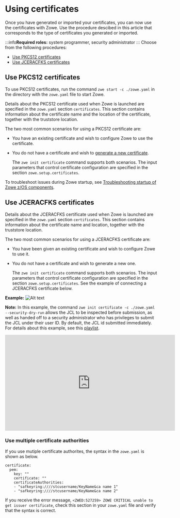 # Using certificates 

Once you have generated or imported your certificates, you can now use the certificates with Zowe. Use the procedure descibed in this article that corresponds to the type of certificates you generated or imported.

:::info**Required roles:** system programmer, security administrator
:::
Choose from the following procedures:

- [Use PKCS12 certificates](#use-pkcs12-certificates)
- [Use JCERACFKS certificates](#use-jceracfks-certificates)

## Use PKCS12 certificates

To use PKCS12 certificates, run the command `zwe start -c ./zowe.yaml` in the directory with the `zowe.yaml` file to start Zowe.

Details about the PKCS12 certificate used when Zowe is launched are specified in the `zowe.yaml` section `certificates`. This section contains information about the certificate name and the location of the certificate, together with the truststore location.

The two most common scenarios for using a PKCS12 certificate are:

* You have an existing certificate and wish to configure Zowe to use the certificate.
* You do not have a certificate and wish to [generate a new certificate](./generate-certificates.md).  

  The `zwe init certificate` command supports both scenarios. The input parameters that control certificate configuration are specified in the section `zowe.setup.certificates`.

To troubleshoot issues during Zowe startup, see [Troubleshooting startup of Zowe z/OS components](https://docs.zowe.org/stable/troubleshoot/troubleshoot-zos-startup).

## Use JCERACFKS certificates

Details about the JCERACFKS certificate used when Zowe is launched are specified in the `zowe.yaml` section `certificates`. This section contains information about the certificate name and location, together with the truststore location.  

The two most common scenarios for using a JCERACFKS certificate are:

* You have been given an existing certificate and wish to configure Zowe to use it.
* You do not have a certificate and wish to generate a new one.

  The `zwe init certificate` command supports both scenarios. The input parameters that control certificate configuration are specified in the section `zowe.setup.certificates`. See the example of connecting a JCERACFKS certificate below.

**Example:**
![Alt text](../images/certificates/connect-JCERACFKS.png)

**Note:**
In this example, the command `zwe init certificate -c ./zowe.yaml --security-dry-run` allows the JCL to be inspected before submission, as well as handed off to a security administrator who has privileges to submit the JCL under their user ID. By default, the JCL id submitted immediately. For details about this example, see this [playlist](https://youtube.com/playlist?list=PL8REpLGaY9QEHLNA81DRgGqWcgOYC0PDX).

<iframe width="560" height="315" src="https://www.youtube.com/embed/videoseries?list=PL8REpLGaY9QEHLNA81DRgGqWcgOYC0PDX" title="YouTube video player" frameborder="0" allow="accelerometer; autoplay; clipboard-write; encrypted-media; gyroscope; picture-in-picture; web-share" allowfullscreen></iframe>

### Use multiple certificate authorities

If you use mutiple certificate authorites, the syntax in the `zowe.yaml` is shown as below.

```
certificate:
  pem:                                                                           
    key: ""                                                                      
    certificate: ""                                                              
    certificateAuthorities:                                                      
    - "safkeyring:////stcusername/KeyName&ca name 1"        
    - "safkeyring:////stcusername/KeyName&ca name 2"
```

If you receive the error message, `<ZWED:527259> ZOWE CRITICAL unable to get issuer certificate`, check this section in your `zowe.yaml` file and verify that the syntax is correct.